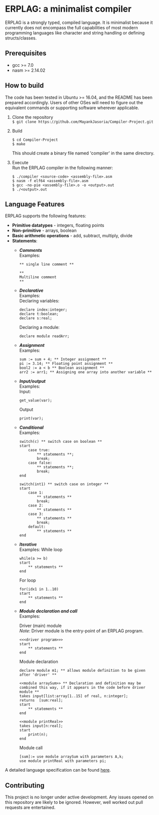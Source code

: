 # ERPLAG: a minimalist compiler
ERPLAG is a strongly typed, compiled language. It is minimalist because it currently does not encompass the full capabilities of most modern programming languages like character and string handling or defining structs/classes. 

## Prerequisites
 * gcc >= 7.0
 * nasm >= 2.14.02

## How to build
The code has been tested in Ubuntu >= 16.04, and the README has been prepared accordingly. Users of other OSes will need to figure out the equivalent commands or supporting software wherever applicable.
1. Clone the repository  
	 `$ git clone https://github.com/MayankJasoria/Compiler-Project.git`
2. Build  
	```
	$ cd Compiler-Project  
	$ make
	``` 

	 This should create a binary file named 'compiler' in the same directory.	
3. Execute  
	Run the ERPLAG compiler in the following manner:
	```
	$ ./compiler <source-code> <assembly-file>.asm
	$ nasm -f elf64 <assembly-file>.asm
	$ gcc -no-pie <assembly-file>.o -o <output>.out
	$ ./<output>.out
	```
	
## Language Features
ERPLAG supports the following features:
* **Primitive datatypes** - integers, floating points
* **Non-primitive** - arrays, boolean
* **Basic arithmetic operations** - add, subtract, multiply, divide
* **Statements**:
	- ___Comments___  
		Examples:
		```
		** single line comment **

		**
		Multiline comment
		**
		```
	- ___Declarative___  
		Examples:  
		Declaring variables:
		```
		declare index:integer;
		declare t:boolean;
		declare s:real;
		```
		Declaring a module:
		```
		declare module readArr;
		```
	- ___Assignment___  
		Examples:
		```
		sum := sum + 4; ** Integer assignment **
		pi := 3.14; ** Floating point assignment **
		bool2 := a < b ** Boolean assignment **
		arr2 := arr1; ** Assigning one array into another variable **
		```
	- ___Input/output___  
		Examples:  
		Input:
		```
		get_value(var);
		``` 

		Output
		```
		print(var);
		```
	- ___Conditional___  
		Examples:
		```
		switch(c) ** switch case on boolean **
		start
			case true:
				** statements **;
				break;
			case false: 
				** statements **;
				break;
		end

		switch(int1) ** switch case on integer **
		start
			case 1:
				** statements **
				break;
			case 2:
				** statements **
			case 3:
				** statements **
				break;
			default:
				** statements **
		end
		```
	- ___Iterative___  
		Examples:
		While loop
		```
		while(a >= b)
		start
			** statements **
		end
		```
		For loop
		```
		for(idx1 in 1..10)
		start
			** statements **
		end
		```
	- ___Module declaration and call___  
		Examples:

		Driver (main) module   
		_Note_: Driver module is the entry-point of an ERPLAG program.
		```
		<<<driver program>>>
		start
			** statements **
		end
		```

		Module declaration
		```
		declare module m1; ** allows module definition to be given after 'driver' **

		<<module arraySum>> ** Declaration and definition may be combined this way, if it appears in the code before driver module **
		takes input[list:array[1..15] of real, n:integer];
		returns  [sum:real]; 
		start
			** statements **
		end
		
		<<module printReal>>
		takes input[n:real];
		start
			print(n);
		end
		```
		
		Module call
		```
		[sum]:= use module arraySum with parameters A,k;
		use module printReal with parameters pi;
		```

A detailed language specification can be found [here](https://github.com/MayankJasoria/Compiler-Project/wiki).

## Contributing
This project is no longer under active development. Any issues opened on this repository are likely to be ignored. However, well worked out pull requests are entertained. 
